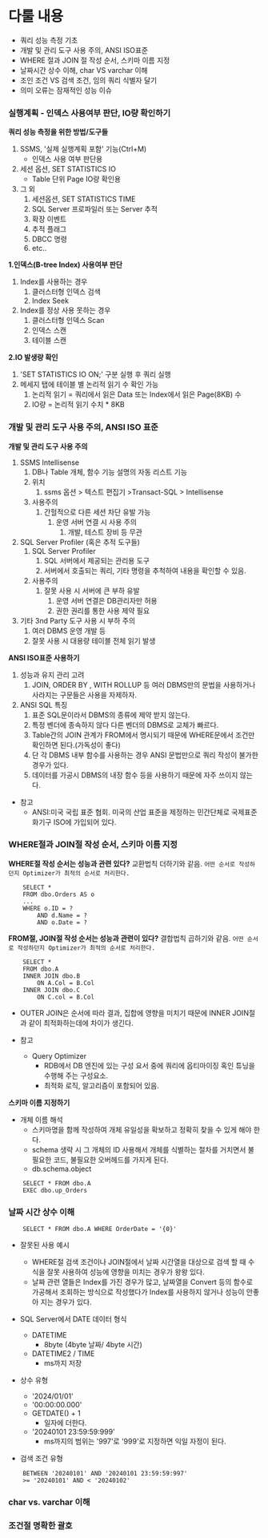# 다룰 내용
- 쿼리 성능 측정 기초
- 개발 및 관리 도구 사용 주의, ANSI ISO표준
- WHERE 절과 JOIN 절 작성 순서, 스키마 이름 지정
- 날짜시간 상수 이해, char VS varchar 이해
- 조인 조건 VS 검색 조건, 임의 쿼리 식별자 달기
- 의미 오류는 잠재적인 성능 이슈


### 실행계획 - 인덱스 사용여부 판단, IO량 확인하기

**쿼리 성능 측정을 위한 방법/도구들**
1. SSMS, '실제 실행계획 포함' 기능(Ctrl+M)
	-  인덱스 사용 여부 판단용
2. 세션 옵션, SET STATISTICS IO
	- Table 단위 Page IO량 확인용
3. 그 외
	1. 세션옵션, SET STATISTICS TIME
	2. SQL Server 프로파일러 또는 Server 추적
	3. 확장 이벤트
	4. 추적 플래그
	5. DBCC 명령
	6. etc..


**1.인덱스(B-tree Index) 사용여부 판단**
 1. Index를 사용하는 경우
	 1. 클러스터형 인덱스 검색
	 2. Index Seek
 2. Index를 정상 사용 못하는 경우
	 1. 클러스터형 인덱스 Scan
	 2. 인덱스 스캔
	 3. 테이블 스캔

**2.IO 발생량 확인**
1. 'SET STATISTICS IO ON;' 구분 실행 후 쿼리 실행
2. 메세지 탭에 테이블 별 논리적 읽기 수 확인 가능
	1. 논리적 읽기 = 쿼리에서 읽은 Data 또는 Index에서 읽은 Page(8KB) 수
	2. IO량 = 논리적 읽기 수치 * 8KB


### 개발 및 관리 도구 사용 주의, ANSI ISO 표준
**개발 및 관리 도구 사용 주의**
1. SSMS Intellisense 
	1. DB나 Table 개체, 함수 기능 설명의 자동 리스트 기능
	2. 위치
		1. ssms 옵션 > 텍스트 편집기 >Transact-SQL > Intellisense 
	3. 사용주의
		1. 간헐적으로 다른 세션 차단 유발 가능
			1. 운영 서버 연결 시 사용 주의
				1. 개발, 테스트 장비 등 무관
2. SQL Server Profiler (혹은 추적 도구들) 
	1. SQL Server Profiler
		1. SQL 서버에서 제공되는 관리용 도구
		2. 서버에서 호출되는 쿼리, 기타 명령을 추척하여 내용을 확인할 수 있음.
	2. 사용주의
		1. 잘못 사용 시 서버에 큰 부하 유발
			1. 운영 서버 연결은 DB관리자만 허용
			2. 권한 권리를 통한 사용 제약 필요
3. 기타  3nd Party 도구 사용 시 부하 주의
	1. 여러 DBMS 운영 개발 등
	2. 잘못 사용 시 대용량 테이블 전체 읽기 발생

**ANSI ISO표준  사용하기**
1. 성능과 유지 관리 고려
	1. JOIN, ORDER BY , WITH ROLLUP 등 여러 DBMS만의 문법을 사용하거나 사라지는 구문들은 사용을 자제하자.
2. ANSI SQL 특징
	1. 표준 SQL문이라서 DBMS의 종류에 제약 받지 않는다.
	2. 특정 벤더에 종속하지 않다 다른 벤더의 DBMS로 교체가 빠르다.
	3. Table간의 JOIN 관계가 FROM에서 명시되기 때문에 WHERE문에서 조건만 확인하면 된다.(가독성이 좋다)
	4. 단 각 DBMS 내부 함수를 사용하는 경우 ANSI 문법만으로 쿼리 작성이 불가한 경우가 있다.
	5. 데이터를 가공시 DBMS의 내장 함수 등을 사용하기 때문에 자주 쓰이지 않는다.

- 참고
	- ANSI:미국 국립 표준 협회. 미국의 산업 표준을 제정하는 민간단체로 국제표준화기구 ISO에 가입되어 있다.


### WHERE절과 JOIN절 작성 순서, 스키마 이름 지정

**WHERE절 작성 순서는 성능과 관련 있다?**
교환법칙 더하기와 같음.
`어떤 순서로 작성하던지 Optimizer가 최적의 순서로 처리한다.`
```
	SELECT *
	FROM dbo.Orders AS o
	...
	WHERE o.ID = ?
		AND d.Name = ?
		AND o.Date = ?
```

**FROM절, JOIN절 작성 순서는 성능과 관련이 있다?**
결합법칙 곱하기와 같음.
`어떤 순서로 작성하던지 Optimizer가 최적의 순서로 처리한다.`
```
	SELECT *
	FROM dbo.A
	INNER JOIN dbo.B
		ON A.Col = B.Col
	INNER JOIN dbo.C
		ON C.col = B.Col
```
- OUTER JOIN은 순서에 따라 결과, 집합에 영향을 미치기 때문에 INNER JOIN절과 같이 최적화하는데에 차이가 생긴다.


- 참고
	- Query Optimizer
		- RDB에서 DB 엔진에 있는 구성 요서 중에 쿼리에 옵티마이징 혹인 튜닝을 수행해 주는 구성요소.
		- 최적화 로직, 알고리즘이 포함되어 있음.


**스키마 이름 지정하기**
- 개체 이름 해석
	- 스키마명을 함께 작성하여 개체 유일성을 확보하고 정확히 찾을 수 있게 해야 한다.
	- schema 생략 시  그 개체의 ID 사용해서 개체를 식별하는 절차를 거치면서 불필요한 코드, 불필요한 오버헤드를 가지게 된다. 
	- db.schema.object
```
	SELECT * FROM dbo.A
	EXEC dbo.up_Orders
```


### 날짜 시간 상수 이해
```
	SELECT * FROM dbo.A WHERE OrderDate = '{0}'
```
- 잘못된 사용 예시
	- WHERE절 검색 조건이나 JOIN절에서 날짜 시간열을 대상으로 검색 할 때 수식을 잘못 사용하여 성능에 영향을 미치는 경우가 왕왕 있다.
	- 날짜 관련 열들은 Index를 가진 경우가 많고, 날짜열을 Convert 등의 함수로 가공해서 조회하는 방식으로 작성했다가 Index를 사용하지 않거나 성능이 안좋아 지는 경우가 있다.

- SQL Server에서 DATE 데이터 형식
	- DATETIME
		- 8byte (4byte 날짜/ 4byte 시간)
	- DATETIME2 / TIME
		- ms까지 저장

- 상수 유형
	- '2024/01/01'
	- '00:00:00.000'
	- GETDATE() + 1
		- 일자에 더한다.
	- '20240101 23:59:59:999'
		- ms까지의 범위는 '997'로 '999'로 지정하면 익일 자정이 된다.

- 검색 조건 유형
```
	BETWEEN '20240101' AND '20240101 23:59:59:997'
	>= '20240101' AND < '20240102'
```

### char vs. varchar 이해


### 조건절 명확한 괄호